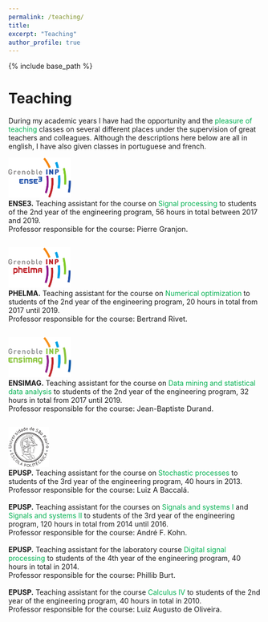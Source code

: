 ```yaml
---
permalink: /teaching/
title:
excerpt: "Teaching"
author_profile: true
---
```


{% include base_path %}

# Teaching

During my academic years I have had the opportunity and the <span style="color:#00b050">pleasure of teaching</span> classes on several different places under the supervision of great teachers and colleagues. Although the descriptions here below are all in english, I have also given classes in portuguese and french. 

<div class="container" style="padding-bottom:2em">
  <div class="row">
    <div class="col-3">
      <img src="/images/logo_ense3.svg" height="80px"/>
    </div>
    <div class="col-9">
      <b>ENSE3.</b> Teaching assistant for the course on <span style="color:#00b050">Signal processing</span> to students of the 2nd year of the engineering program, 56 hours in total between 2017 and 2019. 
      <br>
      <span style="font-size:0.9rem">Professor responsible for the course: Pierre Granjon.</span>
    </div>
  </div>
</div>

<div class="container" style="padding-bottom:2em">
  <div class="row">
    <div class="col-3">
      <img src="/images/logo_phelma.svg" height="80px"/>
    </div>
    <div class="col-9">
      <b>PHELMA.</b> Teaching assistant for the course on <span style="color:#00b050">Numerical optimization</span> to students of the 2nd year of the engineering program, 20 hours in total from 2017 until 2019. 
      <br>
      <span style="font-size:0.9rem">Professor responsible for the course: Bertrand Rivet.</span>
    </div>
  </div>
</div>

<div class="container" style="padding-bottom:2em">
  <div class="row">
    <div class="col-3">
      <img src="/images/logo_ensimag.svg" height="80px"/>
    </div>
    <div class="col-9">
    <b>ENSIMAG.</b> Teaching assistant for the course on <span style="color:#00b050">Data mining and statistical data analysis</span> to students of the 2nd year of the engineering program, 32 hours in total from 2017 until 2019. 
      <br>
      <span style="font-size:0.9rem">Professor responsible for the course: Jean-Baptiste Durand.</span>      
    </div>
  </div>
</div>

<div class="container" style="padding-bottom:2em">
  <div class="row">
    <div class="col-3">
      <img src="/images/logo_epusp.svg" height="80px"/>
    </div>
    <div class="col-9">
      <b>EPUSP.</b> Teaching assistant for the course on <span style="color:#00b050">Stochastic processes</span> to students of the 3rd year of the engineering program, 40 hours in 2013. 
      <br>
      <span style="font-size:0.9rem">Professor responsible for the course: Luiz A Baccalá.</span>
      <br><br>
      <b>EPUSP.</b> Teaching assistant for the courses on <span style="color:#00b050">Signals and systems I</span> and <span style="color:#00b050">Signals and systems II</span> to students of the 3rd year of the engineering program, 120 hours in total from 2014 until 2016. 
      <br>
      <span style="font-size:0.9rem">Professor responsible for the course: André F. Kohn.</span>            
      <br><br>
      <b>EPUSP.</b> Teaching assistant for the laboratory course <span style="color:#00b050">Digital signal processing</span> to students of the 4th year of the engineering program, 40 hours in total in 2014. 
      <br>
      <span style="font-size:0.9rem">Professor responsible for the course: Phillib Burt.</span>          
      <br><br>
      <b>EPUSP.</b> Teaching assistant for the course <span style="color:#00b050">Calculus IV</span> to students of the 2nd year of the engineering program, 40 hours in total in 2010.       <br>
      <span style="font-size:0.9rem">Professor responsible for the course: Luiz Augusto de Oliveira.</span>                   
    </div>
  </div>
</div>

